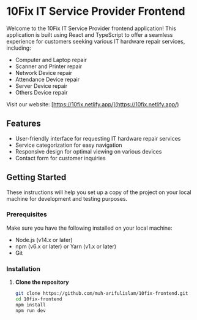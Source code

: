 # 10Fix IT Service Provider Frontend

Welcome to the 10Fix IT Service Provider frontend application! This application is built using React and TypeScript to offer a seamless experience for customers seeking various IT hardware repair services, including:

- Computer and Laptop repair
- Scanner and Printer repair
- Network Device repair
- Attendance Device repair
- Server Device repair
- Others Device repair

Visit our website: [https://10fix.netlify.app/](https://10fix.netlify.app/)

## Features

- User-friendly interface for requesting IT hardware repair services
- Service categorization for easy navigation
- Responsive design for optimal viewing on various devices
- Contact form for customer inquiries

## Getting Started

These instructions will help you set up a copy of the project on your local machine for development and testing purposes.

### Prerequisites

Make sure you have the following installed on your local machine:

- Node.js (v14.x or later)
- npm (v6.x or later) or Yarn (v1.x or later)
- Git

### Installation

1. **Clone the repository**

   ```bash
   git clone https://github.com/muh-arifulislam/10fix-frontend.git
   cd 10fix-frontend
   npm install
   npm run dev
   ```
